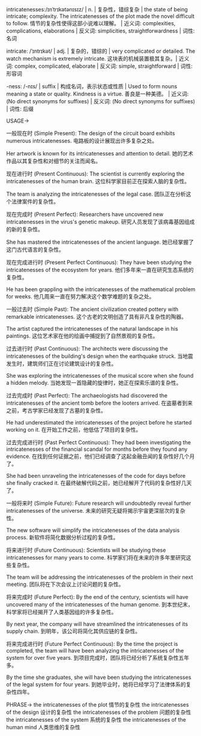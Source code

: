 intricatenesses:/ɪnˈtrɪkətənɪsɪz/ | n. | 复杂性，错综复杂 | the state of being intricate; complexity.  The intricatenesses of the plot made the novel difficult to follow.  情节的复杂性使得这部小说难以理解。 | 近义词: complexities, complications, elaborations | 反义词: simplicities, straightforwardness | 词性: 名词

intricate: /ˈɪntrɪkət/ | adj. | 复杂的，错综的 | very complicated or detailed. The watch mechanism is extremely intricate.  这块表的机械装置极其复杂。| 近义词: complex, complicated, elaborate | 反义词: simple, straightforward | 词性: 形容词

-ness: /-nɪs/ | suffix |  构成名词，表示状态或性质 |  Used to form nouns meaning a state or quality.  Kindness is a virtue.  善良是一种美德。 |  近义词: (No direct synonyms for suffixes) | 反义词: (No direct synonyms for suffixes) | 词性: 后缀


USAGE->

一般现在时 (Simple Present):
The design of the circuit board exhibits numerous intricatenesses.  电路板的设计展现出许多复杂之处。

Her artwork is known for its intricatenesses and attention to detail.  她的艺术作品以其复杂性和对细节的关注而闻名。


现在进行时 (Present Continuous):
The scientist is currently exploring the intricatenesses of the human brain.  这位科学家目前正在探索人脑的复杂性。

The team is analyzing the intricatenesses of the legal case.  团队正在分析这个法律案件的复杂性。


现在完成时 (Present Perfect):
Researchers have uncovered new intricatenesses in the virus's genetic makeup.  研究人员发现了该病毒基因组成的新的复杂性。

She has mastered the intricatenesses of the ancient language. 她已经掌握了这门古代语言的复杂性。


现在完成进行时 (Present Perfect Continuous):
They have been studying the intricatenesses of the ecosystem for years.  他们多年来一直在研究生态系统的复杂性。

He has been grappling with the intricatenesses of the mathematical problem for weeks.  他几周来一直在努力解决这个数学难题的复杂之处。


一般过去时 (Simple Past):
The ancient civilization created pottery with remarkable intricatenesses.  这个古老的文明创造了具有非凡复杂性的陶器。

The artist captured the intricatenesses of the natural landscape in his paintings.  这位艺术家在他的绘画中捕捉到了自然景观的复杂性。


过去进行时 (Past Continuous):
The architects were discussing the intricatenesses of the building's design when the earthquake struck.  当地震发生时，建筑师们正在讨论建筑设计的复杂性。

She was exploring the intricatenesses of the musical score when she found a hidden melody.  当她发现一首隐藏的旋律时，她正在探索乐谱的复杂性。


过去完成时 (Past Perfect):
The archaeologists had discovered the intricatenesses of the ancient tomb before the looters arrived.  在盗墓者到来之前，考古学家已经发现了古墓的复杂性。

He had underestimated the intricatenesses of the project before he started working on it. 在开始工作之前，他低估了项目的复杂性。


过去完成进行时 (Past Perfect Continuous):
They had been investigating the intricatenesses of the financial scandal for months before they found any evidence.  在找到任何证据之前，他们已经调查了这起金融丑闻的复杂性好几个月了。

She had been unraveling the intricatenesses of the code for days before she finally cracked it. 在最终破解代码之前，她已经解开了代码的复杂性好几天了。



一般将来时 (Simple Future):
Future research will undoubtedly reveal further intricatenesses of the universe.  未来的研究无疑将揭示宇宙更深层次的复杂性。

The new software will simplify the intricatenesses of the data analysis process.  新软件将简化数据分析过程的复杂性。


将来进行时 (Future Continuous):
Scientists will be studying these intricatenesses for many years to come.  科学家们将在未来的许多年里研究这些复杂性。

The team will be addressing the intricatenesses of the problem in their next meeting.  团队将在下次会议上讨论问题的复杂性。


将来完成时 (Future Perfect):
By the end of the century, scientists will have uncovered many of the intricatenesses of the human genome.  到本世纪末，科学家将已经揭开了人类基因组的许多复杂性。

By next year, the company will have streamlined the intricatenesses of its supply chain.  到明年，该公司将简化其供应链的复杂性。



将来完成进行时 (Future Perfect Continuous):
By the time the project is completed, the team will have been analyzing the intricatenesses of the system for over five years.  到项目完成时，团队将已经分析了系统复杂性五年多。


By the time she graduates, she will have been studying the intricatenesses of the legal system for four years.  到她毕业时，她将已经学习了法律体系的复杂性四年。



PHRASE->
the intricatenesses of the plot  情节的复杂性
the intricatenesses of the design  设计的复杂性
the intricatenesses of the problem  问题的复杂性
the intricatenesses of the system  系统的复杂性
the intricatenesses of the human mind  人类思维的复杂性
